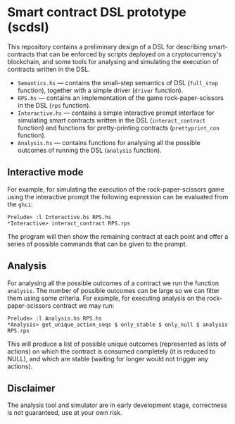 # Smart contract DSL prototype (scdsl)

This repository contains a preliminary design of a DSL for describing smart-contracts that can be enforced by scripts deployed on a cryptocurrency's blockchain, and some tools for analysing and simulating the execution of contracts written in the DSL.

- `Semantics.hs` —  contains the small-step semantics of DSL (`full_step` function), together with a simple driver (`driver` function).
- `RPS.hs` —  contains an implementation of the game rock-paper-scissors in the DSL (`rps` function).
- `Interactive.hs` —  contains a simple interactive prompt interface for simulating smart contracts written in the DSL (`interact_contract` function) and functions for pretty-printing contracts (`prettyprint_con` function).
- `Analysis.hs` —  contains functions for analysing all the possible outcomes of running the DSL (`analysis` function).

## Interactive mode

For example, for simulating the execution of the rock-paper-scissors game using the interactive prompt the following expression can be evaluated from the `ghci`:

```
Prelude> :l Interactive.hs RPS.hs
*Interactive> interact_contract RPS.rps
```

The program will then show the remaining contract at each point and offer a series of possible commands that can be given to the prompt.

## Analysis

For analysing all the possible outcomes of a contract we run the function `analysis`. The number of possible outcomes can be large so we can filter them using some criteria. For example, for executing analysis on the rock-paper-scissors contract we may run:

```
Prelude> :l Analysis.hs RPS.hs
*Analysis> get_unique_action_seqs $ only_stable $ only_null $ analysis RPS.rps
```

This will produce a list of possible unique outcomes (represented as lists of actions) on which the contract is consumed completely (it is reduced to NULL), and which are stable (waiting for longer would not trigger any actions).

## Disclaimer

The analysis tool and simulator are in early development stage, correctness is not guaranteed, use at your own risk.
